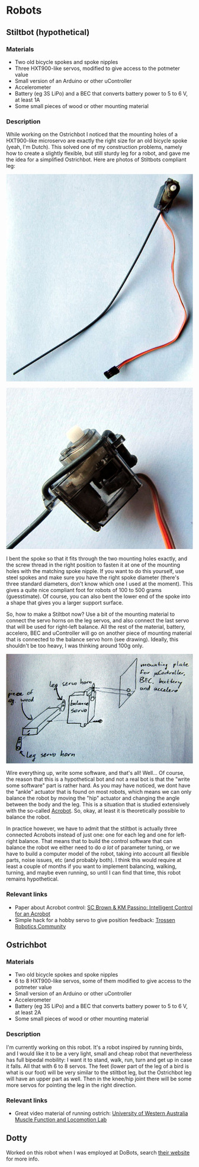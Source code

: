 # Robots

## Stiltbot (hypothetical)

### Materials
* Two old bicycle spokes and spoke nipples
* Three HXT900-like servos, modified to give access to the potmeter value
* Small version of an Arduino or other uController
* Accelerometer
* Battery (eg 3S LiPo) and a BEC that converts battery power to 5 to 6 V, at least 1A
* Some small pieces of wood or other mounting material

### Description

While working on the Ostrichbot I noticed that the mounting holes of a HXT900-like microservo are exactly the right size for an old bicycle spoke (yeah, I'm Dutch). This solved one of my construction problems, namely how to create a slightly flexible, but still sturdy leg for a robot, and gave me the idea for a simplified Ostrichbot. Here are photos of Stiltbots compliant leg:

![Stiltbot leg](/static/img/leg.jpg "Stiltbot leg")

![Mounting of spoke to servo](/static/img/knee.jpg "Mounting of spoke to servo")

I bent the spoke so that it fits through the two mounting holes exactly, and the screw thread in the right position to fasten it at one of the mounting holes with the matching spoke nipple. If you want to do this yourself, use steel spokes and make sure you have the right spoke diameter (there's three standard diameters, don't know which one I used at the moment). This gives a quite nice compliant foot for robots of 100 to 500 grams (guesstimate). Of course, you can also bent the lower end of the spoke into a shape that gives you a larger support surface.

So, how to make a Stiltbot now? Use a bit of the mounting material to connect the servo horns on the leg servos, and also connect the last servo that will be used for right-left balance. All the rest of the material, battery, accelero, BEC and uController will go on another piece of mounting material that is connected to the balance servo horn (see drawing). Ideally, this shouldn't be too heavy, I was thinking around 100g only.

![Drawing of Stiltbot construction](/static/img/stiltbot_frame.jpg "Drawing of Stiltbot construction")

Wire everything up, write some software, and that's all! Well... Of course, the reason that this is a hypothetical bot and not a real bot is that the "write some software" part is rather hard. As you may have noticed, we dont have the "ankle" actuator that is found on most robots, which means we can only balance the robot by moving the "hip" actuator and changing the angle between the body and the leg. This is a situation that is studied extensively with the so-called [Acrobot](http://www.cc.gatech.edu/projects/acrobot/). So, okay, at least it is theoretically possible to balance the robot. 

In practice however, we have to admit that the stiltbot is actually three connected Acrobots instead of just one: one for each leg and one for left-right balance. That means that to build the control software that can balance the robot we either need to do _a lot_ of parameter tuning, or we have to build a computer model of the robot, taking into account all flexible parts, noise issues, etc (and probably both). I think this would require at least a couple of months if you want to implement balancing, walking, turning, and maybe even running, so until I can find that time, this robot remains hypothetical.

### Relevant links
* Paper about Acrobot control: [SC Brown & KM Passino: Intelligent Control for an Acrobot](http://www2.ece.ohio-state.edu/~passino/PapersToPost/acrobot-JIRSTA.pdf)
* Simple hack for a hobby servo to give position feedback: [Trossen Robotics Community](http://forums.trossenrobotics.com/tutorials/how-to-diy-128/get-position-feedback-from-a-standard-hobby-servo-3279/)

## Ostrichbot

### Materials
* Two old bicycle spokes and spoke nipples
* 6 to 8 HXT900-like servos, some of them modified to give access to the potmeter value
* Small version of an Arduino or other uController
* Accelerometer
* Battery (eg 3S LiPo) and a BEC that converts battery power to 5 to 6 V, at least 2A
* Some small pieces of wood or other mounting material

### Description

I'm currently working on this robot. It's a robot inspired by running birds, and I would like it to be a very light, small and cheap robot that nevertheless has full bipedal mobility: I want it to stand, walk, run, turn and get up in case it falls. All that with 6 to 8 servos. The feet (lower part of the leg of a bird is what is our foot) will be very similar to the stiltbot leg, but the Ostrichbot leg will have an upper part as well. Then in the knee/hip joint there will be some more servos for pointing the leg in the right direction.

### Relevant links
* Great video material of running ostrich: [University of Western Australia Muscle Function and Locomotion Lab](http://mfll-uwa.jonasrubenson.com/Comparative.html)

## Dotty

Worked on this robot when I was employed at DoBots, search [their website](http://www.dobots.nl) for more info.
